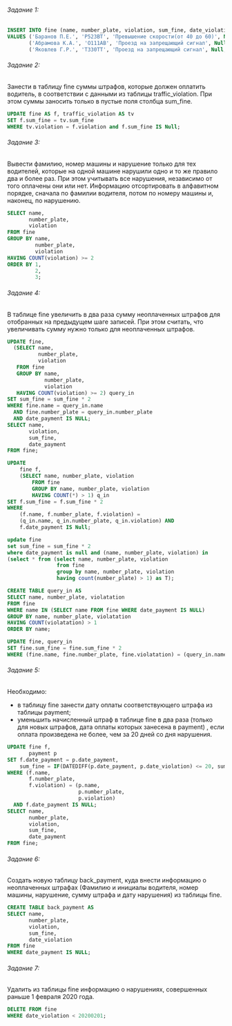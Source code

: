 ###### Задание 1:
```sql
INSERT INTO fine (name, number_plate, violation, sum_fine, date_violation, date_payment) 
VALUES ('Баранов П.Е.', 'Р523ВТ', 'Превышение скорости(от 40 до 60)', Null, '2020-02-14', Null), 
       ('Абрамова К.А.', 'О111АВ', 'Проезд на запрещающий сигнал', Null, '2020-02-23', Null), 
       ('Яковлев Г.Р.', 'Т330ТТ', 'Проезд на запрещающий сигнал', Null, '2020-03-03', Null);
```
###### Задание 2:
Занести в таблицу fine суммы штрафов, которые должен оплатить водитель, 
в соответствии с данными из таблицы traffic\_violation. При этом суммы заносить только в пустые поля столбца  sum\_fine.
```sql
UPDATE fine AS f, traffic_violation AS tv
SET f.sum_fine = tv.sum_fine
WHERE tv.violation = f.violation and f.sum_fine IS Null;
```
###### Задание 3:
Вывести фамилию, номер машины и нарушение только для тех водителей, которые на одной машине нарушили одно и то же правило   два и более раз. При этом учитывать все нарушения, независимо от того оплачены они или нет. Информацию отсортировать в алфавитном порядке, сначала по фамилии водителя, потом по номеру машины и, наконец, по нарушению.
```sql
SELECT name,
       number_plate,
       violation
FROM fine
GROUP BY name,
         number_plate,
         violation
HAVING COUNT(violation) >= 2
ORDER BY 1,
         2,
         3;
```
###### Задание 4:
В таблице fine увеличить в два раза сумму неоплаченных штрафов для отобранных на предыдущем шаге записей. При этом считать, что увеличивать сумму нужно только для неоплаченных штрафов.
```sql
UPDATE fine,
  (SELECT name,
          number_plate,
          violation
   FROM fine
   GROUP BY name,
            number_plate,
            violation
   HAVING COUNT(violation) >= 2) query_in
SET sum_fine = sum_fine * 2
WHERE fine.name = query_in.name
  AND fine.number_plate = query_in.number_plate
  AND date_payment IS NULL;
SELECT name,
       violation,
       sum_fine,
       date_payment
FROM fine;

UPDATE 
    fine f,
    (SELECT name, number_plate, violation
		FROM fine
		GROUP BY name, number_plate, violation
		HAVING COUNT(*) > 1) q_in
SET f.sum_fine = f.sum_fine * 2
WHERE
    (f.name, f.number_plate, f.violation) = 
    (q_in.name, q_in.number_plate, q_in.violation) AND
    f.date_payment IS Null;

update fine
set sum_fine = sum_fine * 2
where date_payment is null and (name, number_plate, violation) in
(select * from (select name, number_plate, violation
                from fine
                group by name, number_plate, violation
                having count(number_plate) > 1) as T);

CREATE TABLE query_in AS
SELECT name, number_plate, violatation
FROM fine
WHERE name IN (SELECT name FROM fine WHERE date_payment IS NULL)
GROUP BY name, number_plate, violatation
HAVING COUNT(violatation) > 1
ORDER BY name;

UPDATE fine, query_in
SET fine.sum_fine = fine.sum_fine * 2
WHERE (fine.name, fine.number_plate, fine.violatation) = (query_in.name, query_in.number_plate, query_in.violatation) AND fine.date_payment IS NULL;
```
###### Задание 5:
Необходимо:
- в таблицу fine занести дату оплаты соответствующего штрафа из таблицы payment; 
- уменьшить начисленный штраф в таблице fine в два раза (только для новых штрафов, дата оплаты которых занесена в payment) , если оплата произведена не более, чем за 20 дней со дня нарушения.
```sql
UPDATE fine f,
       payment p
SET f.date_payment = p.date_payment,
    sum_fine = IF(DATEDIFF(p.date_payment, p.date_violation) <= 20, sum_fine / 2, sum_fine)
WHERE (f.name,
       f.number_plate,
       f.violation) = (p.name,
                       p.number_plate,
                       p.violation)
  AND f.date_payment IS NULL;
SELECT name,
       number_plate,
       violation,
       sum_fine,
       date_payment
FROM fine;
```
###### Задание 6:
Создать новую таблицу back_payment, куда внести информацию о неоплаченных штрафах (Фамилию и инициалы водителя, номер машины, нарушение, сумму штрафа  и  дату нарушения) из таблицы fine.
```sql
CREATE TABLE back_payment AS
SELECT name,
       number_plate,
       violation,
       sum_fine,
       date_violation
FROM fine
WHERE date_payment IS NULL;
```
###### Задание 7:
Удалить из таблицы fine информацию о нарушениях, совершенных раньше 1 февраля 2020 года.
```sql
DELETE FROM fine
WHERE date_violation < 20200201;
```